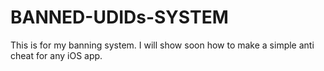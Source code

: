 # BANNED-UDIDs-SYSTEM
This is for my banning system. I will show soon how to make a simple anti cheat for any iOS app.
